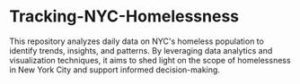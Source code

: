 # Tracking-NYC-Homelessness
This repository analyzes daily data on NYC's homeless population to identify trends, insights, and patterns. By leveraging data analytics and visualization techniques, it aims to shed light on the scope of homelessness in New York City and support informed decision-making.

